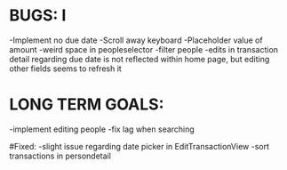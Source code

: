 # BUGS:  I
-Implement no due date
-Scroll away keyboard
-Placeholder value of amount
-weird space in peopleselector
-filter people
-edits in transaction detail regarding due date is not reflected within home page, but editing other fields seems to refresh it

# LONG TERM GOALS: 
-implement editing people
-fix lag when searching

#Fixed: 
-slight issue regarding date picker in EditTransactionView
-sort transactions in persondetail


